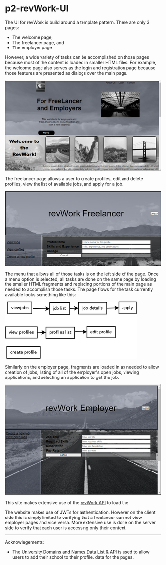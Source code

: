 # p2-revWork-UI

The UI for revWork is build around a template pattern. There are only 3 pages:
- The welcome page,
- The freelancer page, and
- The employer page

However, a wide variety of tasks can be accomplished on those pages because most
of the content is loaded in smaller HTML files. For example, the welcome page
also serves as the login and registration page because those features are
presented as dialogs over the main page.

![The welcome page](/screenshot1.png?raw=true "Welcome page")

The freelancer page allows a user to create profiles, edit and delete profiles,
view the list of available jobs, and apply for a job.

![freelancer page](/screenshot3.png?raw=true "Freelancer page")

The menu that allows all of those tasks is on the left side of the page.
Once a menu option is selected, all tasks are done on the same page by loading
the smaller HTML fragments and replacing portions of the main page as needed to
accomplish those tasks. The page flows for the task currently available looks
something like this:

![page flow](/flowchart.png?raw=true "Page flow")

Similarly on the employer page, fragments are loaded in as needed to allow
creation of jobs, listing of all of the employer's open jobs, viewing
applications, and selecting an application to get the job.

![The employer page](/screenshot2.png?raw=true "Employer page")

This site makes extensive use of the
[revWork API](https://github.com/220620-java/p2-revWork-API) to load the

The website makes use of JWTs for authentication. However on the client side
this is simply limited to verifying that a freelancer can not view employer
pages and vice versa. More extensive use is done on the server side to verify
that each user is accessing only their content.

----

Acknowlegements:
- The [University Domains and Names Data List & API](https://github.com/Hipo/university-domains-list)
  is used to allow users to add their school to their profile.
data for the pages.
